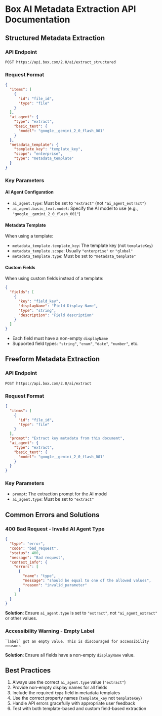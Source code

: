 # Box AI Metadata Extraction API Documentation

## Structured Metadata Extraction

### API Endpoint
```
POST https://api.box.com/2.0/ai/extract_structured
```

### Request Format
```json
{
  "items": [
    {
      "id": "file_id",
      "type": "file"
    }
  ],
  "ai_agent": {
    "type": "extract",
    "basic_text": {
      "model": "google__gemini_2_0_flash_001"
    }
  },
  "metadata_template": {
    "template_key": "template_key",
    "scope": "enterprise",
    "type": "metadata_template"
  }
}
```

### Key Parameters

#### AI Agent Configuration
- `ai_agent.type`: Must be set to `"extract"` (not `"ai_agent_extract"`)
- `ai_agent.basic_text.model`: Specify the AI model to use (e.g., `"google__gemini_2_0_flash_001"`)

#### Metadata Template
When using a template:
- `metadata_template.template_key`: The template key (not `templateKey`)
- `metadata_template.scope`: Usually `"enterprise"` or `"global"`
- `metadata_template.type`: Must be set to `"metadata_template"`

#### Custom Fields
When using custom fields instead of a template:
```json
{
  "fields": [
    {
      "key": "field_key",
      "displayName": "Field Display Name",
      "type": "string",
      "description": "Field description"
    }
  ]
}
```

- Each field must have a non-empty `displayName`
- Supported field types: `"string"`, `"enum"`, `"date"`, `"number"`, etc.

## Freeform Metadata Extraction

### API Endpoint
```
POST https://api.box.com/2.0/ai/extract
```

### Request Format
```json
{
  "items": [
    {
      "id": "file_id",
      "type": "file"
    }
  ],
  "prompt": "Extract key metadata from this document",
  "ai_agent": {
    "type": "extract",
    "basic_text": {
      "model": "google__gemini_2_0_flash_001"
    }
  }
}
```

### Key Parameters
- `prompt`: The extraction prompt for the AI model
- `ai_agent.type`: Must be set to `"extract"`

## Common Errors and Solutions

### 400 Bad Request - Invalid AI Agent Type
```json
{
  "type": "error",
  "code": "bad_request",
  "status": 400,
  "message": "Bad request",
  "context_info": {
    "errors": [
      {
        "name": "type",
        "message": "should be equal to one of the allowed values",
        "reason": "invalid_parameter"
      }
    ]
  }
}
```

**Solution**: Ensure `ai_agent.type` is set to `"extract"`, not `"ai_agent_extract"` or other values.

### Accessibility Warning - Empty Label
```
`label` got an empty value. This is discouraged for accessibility reasons
```

**Solution**: Ensure all fields have a non-empty `displayName` value.

## Best Practices

1. Always use the correct `ai_agent.type` value (`"extract"`)
2. Provide non-empty display names for all fields
3. Include the required `type` field in metadata templates
4. Use the correct property names (`template_key` not `templateKey`)
5. Handle API errors gracefully with appropriate user feedback
6. Test with both template-based and custom field-based extraction
